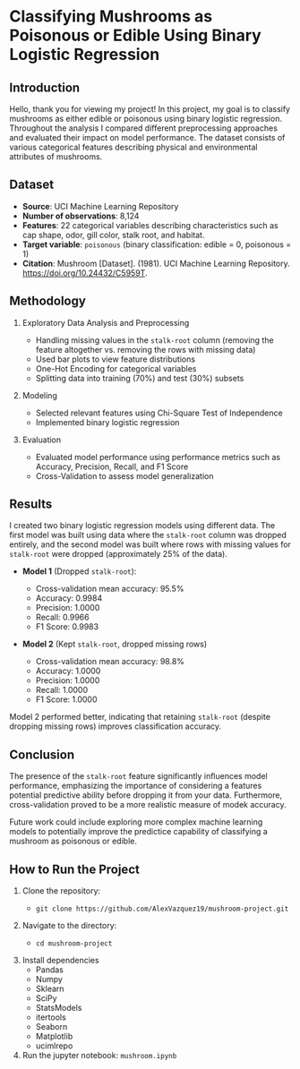 # Classifying Mushrooms as Poisonous or Edible Using Binary Logistic Regression

## Introduction

Hello, thank you for viewing my project! In this project, my goal is to classify mushrooms as either edible or poisonous using binary logistic regression. Throughout the analysis I compared different preprocessing approaches and evaluated their impact on model performance. The dataset consists of various categorical features describing physical and environmental attributes of mushrooms.

## Dataset

* **Source**: UCI Machine Learning Repository
* **Number of observations**: 8,124
* **Features**: 22 categorical variables describing characteristics such as cap shape, odor, gill color, stalk root, and habitat.
* **Target variable**: `poisonous` (binary classification: edible = 0, poisonous = 1)
* **Citation**: Mushroom [Dataset]. (1981). UCI Machine Learning Repository. https://doi.org/10.24432/C5959T.

## Methodology

1. Exploratory Data Analysis and Preprocessing
    * Handling missing values in the `stalk-root` column (removing the feature altogether vs. removing the rows with missing data)
    * Used bar plots to view feature distributions
    * One-Hot Encoding for categorical variables
    * Splitting data into training (70%) and test (30%) subsets

2. Modeling
    * Selected relevant features using Chi-Square Test of Independence
    * Implemented binary logistic regression

3. Evaluation
    * Evaluated model performance using performance metrics such as Accuracy, Precision, Recall, and F1 Score
    * Cross-Validation to assess model generalization

## Results

I created two binary logistic regression models using different data. The first model was built using data where the `stalk-root` column was dropped entirely, and the second model was built where rows with missing values for `stalk-root` were dropped (approximately 25% of the data).

* **Model 1** (Dropped `stalk-root`):

    * Cross-validation mean accuracy: 95.5%
    * Accuracy: 0.9984
    * Precision: 1.0000
    * Recall: 0.9966
    * F1 Score: 0.9983

* **Model 2** (Kept `stalk-root`, dropped missing rows)
    * Cross-validation mean accuracy: 98.8%
    * Accuracy: 1.0000
    * Precision: 1.0000
    * Recall: 1.0000
    * F1 Score: 1.0000

Model 2 performed better, indicating that retaining `stalk-root` (despite dropping missing rows) improves classification accuracy.

## Conclusion

The presence of the `stalk-root` feature significantly influences model performance, emphasizing the importance of considering a features potential predictive ability before dropping it from your data. Furthermore, cross-validation proved to be a more realistic measure of modek accuracy. 

Future work could include exploring more complex machine learning models to potentially improve the predictice capability of classifying a mushroom as poisonous or edible.

## How to Run the Project

1. Clone the repository:
    *     git clone https://github.com/AlexVazquez19/mushroom-project.git
2. Navigate to the directory:
    *     cd mushroom-project
3. Install dependencies
    * Pandas
    * Numpy
    * Sklearn
    * SciPy
    * StatsModels
    * itertools
    * Seaborn
    * Matplotlib
    * ucimlrepo
4. Run the jupyter notebook: `mushroom.ipynb`